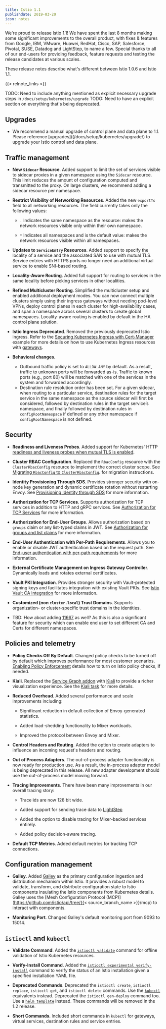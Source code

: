 ```yaml
---
title: Istio 1.1
publishdate: 2019-03-20
icon: notes
---
```


We're proud to release Istio 1.1! We have spent the last 8 months making some significant improvements to the overall
product, with fixes & features from Google, IBM, VMware, Huawei, RedHat, Cisco, SAP, Salesforce, Pivotal, SUSE, Datadog
and LightStep, to name a few. Special thanks to all of our end-users for providing feedback, feature requests and
testing the release candidates at various scales.

These release notes describe what's different between Istio 1.0.6 and Istio 1.1.

{{< relnote_links >}}

TODO: Need to include anything mentioned as explicit necessary upgrade steps in `/docs/setup/kubernetes/upgrade`
TODO: Need to have an explicit section on everything that's being deprecated.

## Upgrades

- We recommend a manual upgrade of control plane and data plane to 1.1.  Please reference
  [upgrades]((/docs/setup/kubernetes/upgrade/) to upgrade your Istio control and data plane.

## Traffic management

- **New `Sidecar` Resource**. Added support to limit the set of services visible to sidecar proxies in a given namespace using the `Sidecar` resource.
This limit reduces the amount of configuration computed and transmitted to the proxy. On large clusters, we recommend adding
a sidecar resource per namespace.

- **Restrict Visibility of Networking Resources**. Added the new `exportTo` field to all networking resources.
The field currently takes only the following values:

    - `.` Indicates the same namespace as the resource: makes the network resources visible only within their own namespace.

    - `*` Indicates all namespaces and is the default value: makes the network resources visible within all namespaces.

- **Updates to `ServiceEntry` Resources**. Added support to specify the locality of a service
and the associated SAN to use with mutual TLS. Service entries with HTTPS ports no
longer need an additional virtual service to enable SNI-based routing.

- **Locality-Aware Routing**. Added full support for routing to services in the same locality before picking services in other localities.

- **Refined Multicluster Routing**. Simplified the multicluster setup and enabled additional deployment modes. You can now connect multiple
clusters simply using their ingress gateways without needing pod-level VPNs, deploy control planes in each cluster for high-availability cases, and
span a namespace across several clusters
to create global namespaces. Locality-aware routing is enabled by default in the HA control plane solution.

- **Istio Ingress Deprecated**. Removed the previously deprecated Istio ingress. Refer to the
[Securing Kubernetes Ingress with Cert-Manager](/docs/examples/advanced-gateways/ingress-certmgr/) example for more details on how
to use Kubernetes Ingress resources with [gateways](/docs/concepts/traffic-management/#gateways).

- **Behavioral changes**.
    - Outbound traffic policy is set to `ALLOW_ANY` by default. As a result, traffic to unknown ports will be forwarded as-is. Traffic to known ports (e.g., port 80) will be matched with one of the services in the system and forwarded accordingly.
    - Destination rule resolution order has been set. For a given sidecar, when routing to a particular service, destination rules for the target service in the same namespace as the source sidecar will first be considered, followed by destination rules in the target service’s namespace, and finally followed by destination rules in `configRootNamespace` if defined or any other namespace if `configRootNamespace` is not defined.

## Security

- **Readiness and Liveness Probes**. Added support for Kubernetes' HTTP [readiness and liveness probes when mutual TLS is enabled](/help/faq/security/#k8s-health-checks).

- **Cluster RBAC Configuration**.  Replaced the `RbacConfig` resource with the `ClusterRbacConfig` resource to implement the correct cluster scope.
See [Migrating `RbacConfig` to `ClusterRbacConfig`](/docs/setup/kubernetes/upgrade/#migrating-from-rbacconfig-to-clusterrbacconfig).
for migration instructions.

- **Identity Provisioning Through SDS**. Provides stronger security with on-node key generation and dynamic certificate rotation without restarting Envoy.
See [Provisioning Identity through SDS](/docs/tasks/security/auth-sds) for more information.

- **Authorization for TCP Services**. Supports authorization for TCP services in addition to HTTP and gRPC services.
See [Authorization for TCP Services](/docs/tasks/security/authz-tcp) for more information.

- **Authorization for End-User Groups**. Allows authorization based on `groups` claim or any list-typed claims in JWT.
See [Authorization for groups and list claims](/docs/tasks/security/rbac-groups/) for more information.

- **End-User Authentication with Per-Path Requirements**. Allows you to enable or disable JWT authentication based on the request path.
See [End-user authentication with per-path requirements](/docs/tasks/security/authn-policy/#end-user-authentication-with-per-path-requirements) for
more information.

- **External Certificate Management on Ingress Gateway Controller**. Dynamically loads and rotates external certificates.

- **Vault PKI Integration**. Provides stronger security with Vault-protected signing keys and facilitates integration with existing Vault PKIs.
See [Istio Vault CA Integration](/docs/tasks/security/vault-ca) for more information.

- **Customized (non `cluster.local`) Trust Domains**. Supports organization- or cluster-specific trust domains in the identities.

- TBD: How about adding [11667](https://github.com/istio/istio/issues/11667) as well? As this is also a significant feature for security which can enable end user to set
different CA and Certs for different namespaces.

## Policies and telemetry

- **Policy Checks Off By Default**. Changed policy checks to be turned off by default which improves performance for most customer scenarios.
[Enabling Policy Enforcement](/docs/tasks/policy-enforcement/enabling-policy/) details how to turn on Istio policy checks, if needed.

- **Kiali**. Replaced the [Service Graph addon](https://github.com/istio/istio/issues/9066) with [Kiali](https://www.kiali.io) to provide
a richer visualization experience. See the [Kiali task](/docs/tasks/telemetry/kiali/) for more details.

- **Reduced Overhead**. Added several performance and scale improvements including:

    - Significant reduction in default collection of Envoy-generated statistics.

    - Added load-shedding functionality to Mixer workloads.

    - Improved the protocol between Envoy and Mixer.

- **Control Headers and Routing**. Added the option to create adapters to influence
an incoming request's headers and routing.

- **Out of Process Adapters**. The out-of-process adapter functionality is now ready for production use. As a result, the in-process
adapter model is being deprecated in this release. All new adapter development should use the out-of-process model moving forward.

- **Tracing Improvements**. There have been many improvements in our overall tracing story:

    - Trace ids are now 128 bit wide.

    - Added support for sending trace data to [LightStep](/docs/tasks/telemetry/distributed-tracing/lightstep/)

    - Added the option to disable tracing for Mixer-backed services entirely.

    - Added policy decision-aware tracing.

- **Default TCP Metrics**. Added default metrics for tracking TCP connections.

## Configuration management

- **Galley**. Added [Galley](/docs/concepts/what-is-istio/#galley) as the primary configuration ingestion and distribution mechanism within Istio. It provides
a robust model to validate, transform, and distribute configuration state to Istio components insulating the Istio components
from Kubernetes details. Galley uses the [Mesh Configuration Protocol (MCP)](https://github.com/istio/api/tree/{{< source_branch_name >}}/mcp) to interact with components.

- **Monitoring Port**. Changed Galley's default monitoring port from 9093 to 15014.

## `istioctl` and `kubectl`

- **Validate Command**. Added the [`istioctl validate`](/docs/reference/commands/istioctl/#istioctl-validate)
command for offline validation of Istio Kubernetes resources.

- **Verify-Install Command**. Added the [`istioctl experimental verify-install`](/docs/reference/commands/istioctl/#istioctl-experimental-verify-install) command to verify the status of an
Istio installation given a specified installation YAML file.

- **Deprecated Commands**. Deprecated the `istioctl create`, `istioctl replace`, `istioctl get`, and `istioctl delete` commands. Use the [`kubectl`](https://kubernetes.io/docs/tasks/tools/install-kubectl) equivalents instead.
Deprecated the `istioctl gen-deploy` command too. Use a [`helm template`](/docs/setup/kubernetes/install/helm/#option-1-install-with-helm-via-helm-template) instead.
These commands will be removed in the 1.2 release.

- **Short Commands**. Included short commands in `kubectl` for gateways, virtual services, destination rules and service entries.
